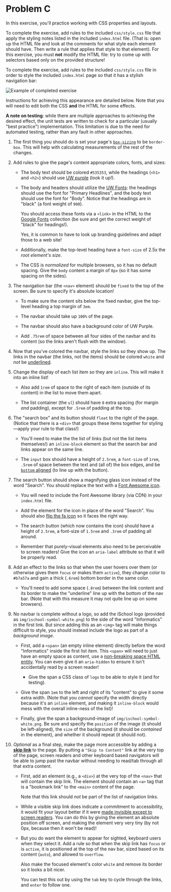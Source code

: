 # Problem C

In this exercise, you'll practice working with CSS properties and layouts.

To complete the exercise, add rules to the included `css/style.css` file that apply the styling notes listed in the included `index.html` file. (That is: open up the HTML file and look at the comments for what style each element should have. Then write a rule that applies that style to that element). For this exercise, you must **not** modify the HTML file: try to come up with selectors based only on the provided structure! 

To complete the exercise, add rules to the included `css/style.css` file in order to style the included `index.html` page so that it has a stylish navigation bar:

![Example of completed exercise](img/sample-solution.gif)

Instructions for achieving this appearance are detailed below. Note that you will need to edit both the CSS **and** the HTML for some effects.

**A note on testing**: while there are multiple approaches to achieving the desired effect, the unit tests are written to check for a particular (usually "best practice") implementation. This limitation is due to the need for automated testing, rather than any fault in other approaches.


1. The first thing you should do is set your page's [`box-sizing`](https://info343.github.io/css-layouts.html#box-sizing) to be `border-box`. This will help with calculating measurements of the rest of the changes.

2. Add rules to give the page's content appropriate colors, fonts, and sizes:

    - The body text should be colored `#535353`, while the headings (`<h1>` and `<h2>`) should use [UW purple](https://www.washington.edu/brand/graphic-elements/primary-color-palette/) (look it up!).
  
    - The body and headers should utilize the [UW Fonts](https://www.washington.edu/brand/graphic-elements/font-download/): the headings should use the font for "Primary Headlines", and the body text should use the font for "Body". Notice that the headings are in "black" (a font weight of `900`).

        You should access these fonts via a `<link>` in the HTML to the [Google Fonts](https://fonts.google.com/) collection (be sure and get the correct weight of "black" for headings!).

        Yes, it is common to have to look up branding guidelines and adapt those to a web site!

    - Additionally, make the top-level heading have a `font-size` of 2.5x the _root element's size_.

    - The CSS is _normalized_ for multiple browsers, so it has no default spacing. Give the `body` content a margin of `8px` (so it has some spacing on the sides).

3. The navigation bar (the `<nav>` element) should be `fixed` to the top of the screen. Be sure to specify it's absolute location! 

    - To make sure the content sits below the fixed navbar, give the top-level heading a top margin of `3em`.

    - The navbar should take up `100%` of the page.

    - The navbar should also have a background color of UW Purple.
    
    - Add `.75rem` of space between all four sides of the navbar and its content (so the links aren't flush with the window).

4. Now that you've colored the navbar, style the links so they show up. The links in the navbar (the links, not the items) should be colored `white` and _not_ be [underlined](https://developer.mozilla.org/en-US/docs/Web/CSS/text-decoration).

5. Change the display of each list item so they are `inline`. This will make it into an inline list!
 
    - Also add `1rem` of space to the right of each item (outside of its content) in the list to move them apart.

    - The list container (the `ul`) should have `0` extra spacing (for margin _and_ padding), except for `.5rem` of padding at the top.

6. The "search box" and its button should `float` to the right of the page. (Notice that there is a `<div>` that groups these items together for styling&mdash;apply your rule to that class!)

    - You'll need to make the the list of links (but not the list items themselves!) an `inline-block` element so that the search bar and links appear on the same line.

    - The `input` box should have a height of `2.5rem`, a `font-size` of `1rem`, `.5rem` of space between the text and (all of) the box edges, and be [`bottom` aligned](https://developer.mozilla.org/en-US/docs/Web/CSS/vertical-align) (to line up with the button).

7. The search button should show a magnifying glass icon instead of the word "Search". You should replace the text with a [Font Awesome icon](http://fontawesome.io/icon/search/).

    - You will need to include the Font Awesome library (via CDN) in your `index.html` file.

    - Add the element for the icon in place of the word "Search". You should also [flip the fa icon](http://fontawesome.io/examples/#rotated-flipped) so it faces the right way.

    - The search button (which now contains the icon) should have a height of `2.5rem`, a font-size of `1.5rem` and `.3rem` of padding all around.

    - Remember that purely-visual elements also need to be perceivable to screen readers! Give the icon an `aria-label` attribute so that it will be properly read.

8. Add an effect to the links so that when the user hovers over them (or otherwise gives them `focus` or makes them `active`), they change color to `#b7a57a` and gain a thick (`.6rem`) bottom border in the same color.

    - You'll need to add some space (`.8rem`) between the link content and its border to make the "underline" line up with the bottom of the nav bar. (Note that with this measure it may not quite line up on some browsers).

9. No navbar is complete without a logo, so add the iSchool logo (provided as `img/ischool-symbol-white.png`) to the side of the word "Informatics" in the first link. But since adding this as an `<img>` tag will make things difficult to style, you should instead include the logo as part of a _background image_.

    - First, add a `<span>` (an empty inline element) directly before the word "Informatics" inside the first list item. This `<span>` will need to just have an empty space as content, use a [non-breaking space HTML entity](https://www.w3schools.com/html/html_entities.asp). You can even give it an `aria-hidden` to ensure it isn't accidentally read by a screen reader!

        - Give the span a CSS class of `logo` to be able to style it (and for testing).

    - Give the span `1em` to the left and right of its "content" to give it some extra width. (Note that you _cannot_ specify the width directly because it's an `inline` element, and making it `inline-block` would mess with the overall inline-ness of the list)!

    - Finally, give the span a background-image of `img/ischool-symbol-white.png`. Be sure and specify the `position` of the image (it should be left-aligned), the `size` of the background (it should be _contained_ in the element), and whether it should repeat (it should not).

10. _Optional_ as a final step, make the page more accessible by adding a [**skip link**](http://webaim.org/techniques/skipnav/) to the page. By putting a `"Skip to Content"` link at the very top of the page, screen readers and other keyboard based navigators will be able to jump past the navbar without needing to read/tab through all that extra content.

    - First, add an element (e.g., a `<div>`) at the very top of the `<nav>` that will contain the skip link. The element should contain an `<a>` tag that is a "bookmark link" to the `<main>` content of the page.
    
        Note that this link should _not_ be part of the list of navigation links.

    - While a visible skip link does indicate a commitment to accessibility, it would fit your layout better if it were [made invisible except to screen readers](http://webaim.org/techniques/css/invisiblecontent/). You can do this by giving the element an absolute position off screen, and making the element very very tiny (by not 0px, because then it won't be read)!

    - But you do want the element to appear for sighted, keyboard users when they select it. Add a rule so that when the skip link has `focus` or is `active`, it is positioned at the top of the nav bar, sized based on its content (`auto`), and allowed to `overflow`.

        Also make the focused element's color `white` and remove its border so it looks a bit nicer.

        You can test this out by using the `tab` key to cycle through the links, and `enter` to follow one.
